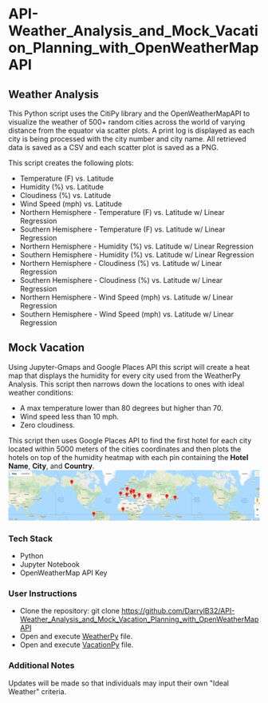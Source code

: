 ﻿# API-Weather_Analysis_and_Mock_Vacation_Planning_with_OpenWeatherMapAPI

## Weather Analysis

This Python script uses  the CitiPy library and the OpenWeatherMapAPI to visualize the weather of 500+ random cities across the world of varying distance from the equator via scatter plots. A print log is displayed as each city is being processed with the city number and city name. All retrieved data is saved as a CSV and each scatter plot is saved as a PNG.

This script creates the following plots:
* Temperature (F) vs. Latitude
* Humidity (%) vs. Latitude
* Cloudiness (%) vs. Latitude
* Wind Speed (mph) vs. Latitude
* Northern Hemisphere - Temperature (F) vs. Latitude w/ Linear Regression
* Southern Hemisphere - Temperature (F) vs. Latitude w/ Linear Regression
* Northern Hemisphere - Humidity (%) vs. Latitude w/ Linear Regression
* Southern Hemisphere - Humidity (%) vs. Latitude w/ Linear Regression
* Northern Hemisphere - Cloudiness (%) vs. Latitude w/ Linear Regression
* Southern Hemisphere - Cloudiness (%) vs. Latitude w/ Linear Regression
* Northern Hemisphere - Wind Speed (mph) vs. Latitude w/ Linear Regression
* Southern Hemisphere - Wind Speed (mph) vs. Latitude w/ Linear Regression

## Mock Vacation
Using  Jupyter-Gmaps and Google Places API this script will create a heat map that displays the humidity for every city used from the WeatherPy Analysis. This script then narrows down the locations to ones with ideal weather conditions:
* A max temperature lower than 80 degrees but higher than 70.
* Wind speed less than 10 mph.
* Zero cloudiness.

This script then uses Google Places API to find the first hotel for each city located within 5000 meters of the cities coordinates and then plots the hotels on top of the humidity heatmap with each pin containing the **Hotel Name**, **City**, and **Country**.
![hotel map](ReadMe_Resources/Screenshot.png)

### Tech Stack
* Python
* Jupyter Notebook
* OpenWeatherMap API Key

### User Instructions
* Clone the repository: git clone https://github.com/DarrylB32/API-Weather_Analysis_and_Mock_Vacation_Planning_with_OpenWeatherMapAPI
* Open and execute [WeatherPy](WeatherPy/WeatherPy.ipynb) file.
* Open and execute [VacationPy](VacationPy/VacationPy.ipynb) file.

### Additional Notes
Updates will be made so that individuals may input their own "Ideal Weather" criteria. 
